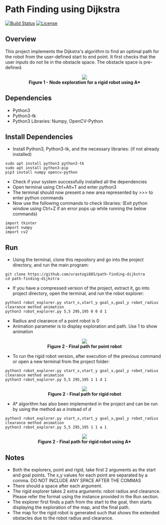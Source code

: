 # Path Finding using Dijkstra
[![Build Status](https://travis-ci.org/urastogi885/path-finding-dijkstra.svg?branch=master)](https://travis-ci.org/urastogi885/path-finding-dijkstra)
[![License](https://img.shields.io/badge/License-BSD%203--Clause-blue.svg)](https://github.com/urastogi885/path-finding-dijkstra/blob/master/LICENSE)

## Overview

This project implements the Dijkstra's algorithm to find an optimal path for the robot from the user-defined start to
end point. It first checks that the user inputs do not lie in the obstacle space. The obstacle space is pre-defined.

<p align="center">
  <img src="https://github.com/urastogi885/path-finding-dijkstra/blob/master/images/rigid_robot_exploration.gif">
  <br><b>Figure 1 - Node exploration for a rigid robot using A*</b><br>
</p>

## Dependencies

- Python3
- Python3-tk
- Python3 Libraries: Numpy, OpenCV-Python

## Install Dependencies

- Install Python3, Python3-tk, and the necessary libraries: (if not already installed)
````
sudo apt install python3 python3-tk
sudo apt install python3-pip
pip3 install numpy opencv-python
````

- Check if your system successfully installed all the dependencies
- Open terminal using Ctrl+Alt+T and enter python3
- The terminal should now present a new area represented by >>> to enter python commands
- Now use the following commands to check libraries: (Exit python window using Ctrl+Z if an error pops up while
running the below commands)
````
import tkinter
import numpy
import cv2
````

## Run

- Using the terminal, clone this repository and go into the project directory, and run the main program:
````
git clone https://github.com/urastogi885/path-finding-dijkstra
cd path-finding-dijkstra
````

- If you have a compressed version of the project, extract it, go into project directory, open the terminal, and run
the robot explorer:
````
python3 robot_explorer.py start_x,start_y goal_x,goal_y robot_radius clearance method animation
python3 robot_explorer.py 5,5 295,195 0 0 d 1
````
- Radius and clearance of a point robot is 0
- Animation parameter is to display exploration and path. Use 1 to show animation 

<p align="center">
  <img src="https://github.com/urastogi885/path-finding-dijkstra/blob/master/images/point_explorer.png">
  <br><b>Figure 2 - Final path for point robot</b><br>
</p>

- To run the rigid robot version, after execution of the previous command or open a new terminal from the project
folder:
````
python3 robot_explorer.py start_x,start_y goal_x,goal_y robot_radius clearance method animation
python3 robot_explorer.py 5,5 295,195 1 1 d 1
````

<p align="center">
  <img src="https://github.com/urastogi885/path-finding-dijkstra/blob/master/images/rigid_explorer.png">
  <br><b>Figure 2 - Final path for rigid robot</b><br>
</p>

- A* algorithm has also been implemented in the project and can be run by using the method as *a* instead of *d*
````
python3 robot_explorer.py start_x,start_y goal_x,goal_y robot_radius clearance method animation
python3 robot_explorer.py 5,5 295,195 1 1 a 1
````

<p align="center">
  <img src="https://github.com/urastogi885/path-finding-dijkstra/blob/master/images/a_star_rigid.png">
  <br><b>Figure 2 - Final path for rigid robot using A*</b><br>
</p>


## Notes

- Both the explorers, point and rigid, take first 2 arguments as the start and goal points. The x,y values for each
point are separated by a comma. DO NOT INCLUDE ANY SPACE AFTER THE COMMAS
- There should a space after each argument.
- The rigid explorer takes 2 extra arguments: robot radius and clearance. Please refer the format using the instance
provided in the Run section.
- The explorer first finds a path from the start to the goal, then starts displaying the exploration of the map, and
the final path.
- The map for the rigid robot is generated such that shows the extended obstacles due to the robot radius and clearance.
